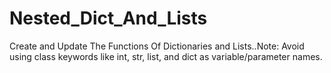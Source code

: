 # Nested_Dict_And_Lists
Create and Update The Functions Of Dictionaries and Lists..Note: Avoid using class keywords like int, str, list, and dict as variable/parameter names.

